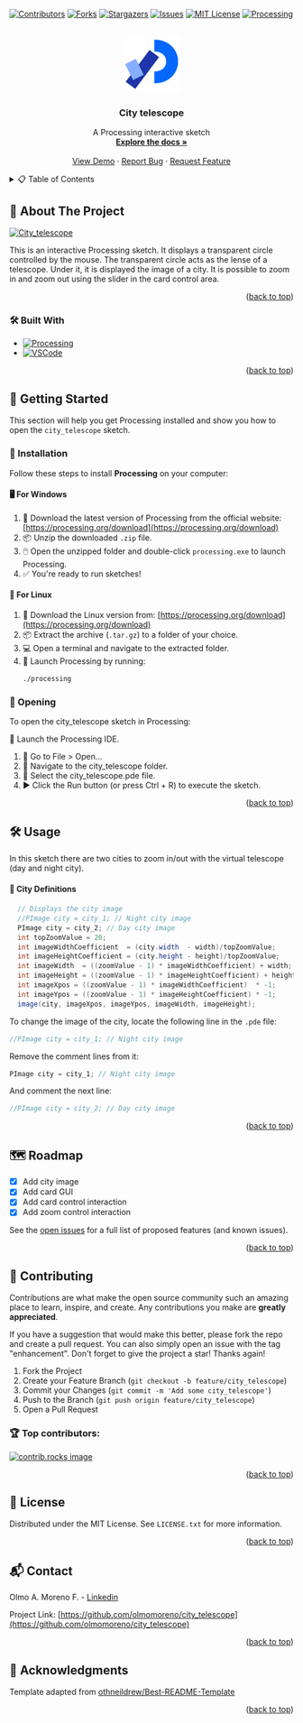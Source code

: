 <!-- Improved compatibility of back to top link: See: https://github.com/othneildrew/Best-README-Template/pull/73 -->
<a id="readme-top"></a>
<!--
*** Source:
*** https://github.com/othneildrew/Best-README-Template
-->



<!-- PROJECT SHIELDS -->
<!--
*** I'm using markdown "reference style" links for readability.
*** Reference links are enclosed in brackets [ ] instead of parentheses ( ).
*** See the bottom of this document for the declaration of the reference variables
*** for contributors-url, forks-url, etc. This is an optional, concise syntax you may use.
*** https://www.markdownguide.org/basic-syntax/#reference-style-links
-->
[![Contributors][contributors-shield]][contributors-url]
[![Forks][forks-shield]][forks-url]
[![Stargazers][stars-shield]][stars-url]
[![Issues][issues-shield]][issues-url]
[![MIT License][license-shield]][license-url]
[![Processing][processing_second-shield]][processing-url]



<!-- PROJECT LOGO -->
<br />
<div align="center">
  <a href="https://github.com/olmomoreno/city_telescope">
    <img src="data/images/processing_2021_logo.png" alt="Logo" width="100" height="100">
  </a>

  <h3 align="center">City telescope</h3>

  <p align="center">
    A Processing interactive sketch
    <br />
    <a href="https://github.com/olmomoreno/city_telescope"><strong>Explore the docs »</strong></a>
    <br />
    <br />
    <a href="https://github.com/olmomoreno/city_telescope">View Demo</a>
    &middot;
    <a href="https://github.com/olmomoreno/city_telescope/issues/new?labels=bug&template=bug-report---.md">Report Bug</a>
    &middot;
    <a href="https://github.com/olmomoreno/city_telescope/issues/new?labels=enhancement&template=feature-request---.md">Request Feature</a>
  </p>
</div>



<!-- TABLE OF CONTENTS -->
<details>
  <summary>📋 Table of Contents</summary>
  <ol>
    <li>
      <a href="#-about-the-project">About The Project</a>
      <ul>
        <li><a href="#%EF%B8%8F-built-with">Built With</a></li>
      </ul>
    </li>
    <li>
      <a href="#-getting-started">Getting Started</a>
      <ul>
        <li><a href="#-installation">Installation</a></li>
         <li><a href="#-opening">Opening</a></li>
      </ul>
    </li>
    <li><a href="#%EF%B8%8F-usage">Usage</a></li>
    <li><a href="#%EF%B8%8F-roadmap">Roadmap</a></li>
    <li><a href="#-contributing">Contributing</a></li>
    <li><a href="#-license">License</a></li>
    <li><a href="#-contact">Contact</a></li>
    <li><a href="#-acknowledgments">Acknowledgments</a></li>
  </ol>
</details>



<!-- ABOUT THE PROJECT -->
## 📖 About The Project

[![City_telescope][product-screenshot]](https://github.com/olmomoreno/city_telescope)

This is an interactive Processing sketch. It displays a transparent circle controlled by the mouse. The transparent circle acts as the lense of a telescope. Under it, it is displayed the image of a city. It is possible to zoom in and zoom out using the slider in the card control area.                          
<p align="right">(<a href="#readme-top">back to top</a>)</p>



### 🛠️ Built With

* [![Processing][processing-shield]][processing-url]
* [![VSCode][vscode-shield]][vscode-url]

<p align="right">(<a href="#readme-top">back to top</a>)</p>



<!-- GETTING STARTED -->
## 🚀 Getting Started

This section will help you get Processing installed and show you how to open the `city_telescope` sketch.

### 🧩 Installation

Follow these steps to install **Processing** on your computer:

#### 🖥️ For Windows
1. 🔽 Download the latest version of Processing from the official website: [https://processing.org/download](https://processing.org/download)
2. 📦 Unzip the downloaded `.zip` file.
3. 🖱️ Open the unzipped folder and double-click `processing.exe` to launch Processing.
4. ✅ You're ready to run sketches!

#### 🐧 For Linux
1. 🔽 Download the Linux version from: [https://processing.org/download](https://processing.org/download)
2. 📦 Extract the archive (`.tar.gz`) to a folder of your choice.
3. 💻 Open a terminal and navigate to the extracted folder.
4. 🏁 Launch Processing by running:
   ```bash
   ./processing

### 📂 Opening

To open the city_telescope sketch in Processing:

🧭 Launch the Processing IDE.

1. 📁 Go to File > Open...
2. 📂 Navigate to the city_telescope folder.
3. 📄 Select the city_telescope.pde file.
4. ▶️ Click the Run button (or press Ctrl + R) to execute the sketch.

<p align="right">(<a href="#readme-top">back to top</a>)</p>



<!-- USAGE EXAMPLES -->
## 🛠️ Usage

In this sketch there are two cities to zoom in/out with the virtual telescope (day and night city).

#### 🌆 City Definitions

```java
  // Displays the city image
  //PImage city = city_1; // Night city image
  PImage city = city_2; // Day city image
  int topZoomValue = 20;
  int imageWidthCoefficient  = (city.width  - width)/topZoomValue;
  int imageHeightCoefficient = (city.height - height)/topZoomValue;
  int imageWidth  = ((zoomValue - 1) * imageWidthCoefficient) + width;
  int imageHeight = ((zoomValue - 1) * imageHeightCoefficient) + height;
  int imageXpos = ((zoomValue - 1) * imageWidthCoefficient)  * -1;
  int imageYpos = ((zoomValue - 1) * imageHeightCoefficient) * -1;
  image(city, imageXpos, imageYpos, imageWidth, imageHeight);
```

To change the image of the city, locate the following line in the `.pde` file:
```java
//PImage city = city_1; // Night city image
```

Remove the comment lines from it:

```java
PImage city = city_1; // Night city image
```

And comment the next line:

```java
//PImage city = city_2; // Day city image
```

<p align="right">(<a href="#readme-top">back to top</a>)</p>



<!-- ROADMAP -->
## 🗺️ Roadmap

- [x] Add city image
- [x] Add card GUI
- [x] Add card control interaction
- [x] Add zoom control interaction

See the [open issues](https://github.com/olmomoreno/city_telescope/issues) for a full list of proposed features (and known issues).

<p align="right">(<a href="#readme-top">back to top</a>)</p>



<!-- CONTRIBUTING -->
## 🤝 Contributing

Contributions are what make the open source community such an amazing place to learn, inspire, and create. Any contributions you make are **greatly appreciated**.

If you have a suggestion that would make this better, please fork the repo and create a pull request. You can also simply open an issue with the tag "enhancement".
Don't forget to give the project a star! Thanks again!

1. Fork the Project
2. Create your Feature Branch (`git checkout -b feature/city_telescope`)
3. Commit your Changes (`git commit -m 'Add some city_telescope'`)
4. Push to the Branch (`git push origin feature/city_telescope`)
5. Open a Pull Request

### 🏆 Top contributors:

<a href="https://github.com/olmomoreno/city_telescope/graphs/contributors">
  <img src="https://contrib.rocks/image?repo=olmomoreno/city_telescope" alt="contrib.rocks image" />
</a>

<p align="right">(<a href="#readme-top">back to top</a>)</p>



<!-- LICENSE -->
## 📄 License

Distributed under the MIT License. See `LICENSE.txt` for more information.

<p align="right">(<a href="#readme-top">back to top</a>)</p>



<!-- CONTACT -->
## 📬 Contact

Olmo A. Moreno F. - [Linkedin](https://www.linkedin.com/in/olmo-alonso-moreno-franco/)

Project Link: [https://github.com/olmomoreno/city_telescope](https://github.com/olmomoreno/city_telescope)

<p align="right">(<a href="#readme-top">back to top</a>)</p>



<!-- ACKNOWLEDGMENTS -->
## 🎉 Acknowledgments

Template adapted from [othneildrew/Best-README-Template](https://github.com/othneildrew/Best-README-Template)

<p align="right">(<a href="#readme-top">back to top</a>)</p>



<!-- MARKDOWN LINKS & IMAGES -->
<!-- https://www.markdownguide.org/basic-syntax/#reference-style-links -->
[contributors-shield]: https://img.shields.io/github/contributors/olmomoreno/city_telescope.svg?style=for-the-badge
[contributors-url]: https://github.com/olmomoreno/city_telescope/graphs/contributors
[forks-shield]: https://img.shields.io/github/forks/olmomoreno/city_telescope.svg?style=for-the-badge
[forks-url]: https://github.com/olmomoreno/city_telescope/network/members
[stars-shield]: https://img.shields.io/github/stars/olmomoreno/city_telescope.svg?style=for-the-badge
[stars-url]: https://github.com/olmomoreno/city_telescope/stargazers
[issues-shield]: https://img.shields.io/github/issues/olmomoreno/city_telescope.svg?style=for-the-badge
[issues-url]: https://github.com/olmomoreno/city_telescope/issues
[license-shield]:  https://img.shields.io/badge/LICENSE-MIT_LICENSE-FFFFFF.svg?style=for-the-badge
[license-url]: https://github.com/olmomoreno/city_telescope/blob/main/LICENSE.txt
[linkedin-shield]: https://img.shields.io/badge/-LinkedIn-black.svg?style=for-the-badge&logo=linkedin&colorB=555
[linkedin-url]: https://linkedin.com/in/othneildrew
[product-screenshot]: data/images/city_telescope.gif
[processing-shield]: https://img.shields.io/badge/Designed_for-Processing-FFFFFF.svg?style=for-the-badge&logo=processingfoundation
[processing_second-shield]: https://img.shields.io/badge/Processing-006699.svg?style=for-the-badge&logo=processingfoundation
[processing-url]: https://processing.org/
[vscode-shield]: https://img.shields.io/badge/Coded_with-VSCode-FFFFFF.svg?style=for-the-badge
[vscode-url]: https://code.visualstudio.com/
